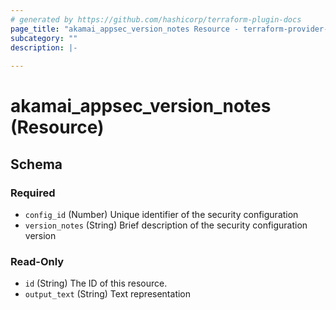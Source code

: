 ```yaml
---
# generated by https://github.com/hashicorp/terraform-plugin-docs
page_title: "akamai_appsec_version_notes Resource - terraform-provider-akamai"
subcategory: ""
description: |-
  
---
```


# akamai_appsec_version_notes (Resource)





<!-- schema generated by tfplugindocs -->
## Schema

### Required

- `config_id` (Number) Unique identifier of the security configuration
- `version_notes` (String) Brief description of the security configuration version

### Read-Only

- `id` (String) The ID of this resource.
- `output_text` (String) Text representation
